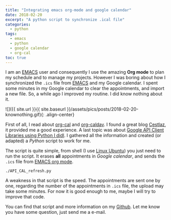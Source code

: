 ```yaml
---
title: "Integrating emacs org-mode and google calendar"
date: 2018-02-20
excerpt: "A python script to synchronize .ical file"
categories:
  - python
tags:
  - emacs
  - python
  - google calendar
  - org-cal
toc: true
---
```


I am an [EMACS](https://www.gnu.org/software/emacs/) user and
consequently I use the amazing **Org mode** to plan my schedule and to
manage my projects. However I was boring about how I synchronized the
`.ics` file from [EMACS](https://www.gnu.org/software/emacs/) and my
Google calendar. I spent some minutes in my Google calendar to clear the
appointments, and import a new file. So, a while ago I improved my
routine. I did know nothing about it.

![]({{ site.url }}{{ site.baseurl }}/assets/pics/posts/2018-02-20-knownothing.gif){: .align-center}

First of all, I read about
[org-cal](https://github.com/myuhe/org-gcal.el) and
[org-caldav](https://github.com/dengste/org-caldav). I found a great
blog [Cestlaz](http://cestlaz.github.io/posts/using-emacs-26-gcal/#.Wo1OkeZG3ix),
it provided me a good experience. A last topic was about [Google API
Client Libraries using  Python I didI](https://developers.google.com/api-client-library/python/start/installation).
I gathered all the information and created (or adapted) a *Python*
script to work for me.

The script is quite simple, from shell (I use
[Linux Ubuntu](https://ubuntu-mate.org/)) you just need to run the script. It erases
**all** appointments in *Google calendar*, and sends the `.ics`
file from [EMACS org mode](https://orgmode.org/).

```shell
./API_CAL_refresh.py
```

A weakness in that script is the speed. The appointments are sent one by
one, regarding the number of the appointments in `.ics` file, the upload
may take some minutes. For now it is good enough to me, maybe I will try to
improve that code.

You can find that script and more information on my
[Github](https://github.com/rafatieppo/PY_UTILITIES/tree/master/API_GOOGLECAL). Let
me know you have some question, just send me a e-mail.

